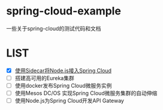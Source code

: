 # spring-cloud-example

一些关于spring-cloud的测试代码和文档

# LIST

- [X] [使用Sidecar将Node.js接入Spring Cloud](https://github.com/marshalYuan/spring-cloud-example/blob/master/docs/sidecar.md)
- [ ] 搭建高可用的Eureka集群
- [ ] 使用docker发布Spring Cloud微服务实例
- [ ] 使用Mesos DC/OS 实现Spring Cloud微服务集群的自动伸缩
- [ ] 使用Node.js为Spring Cloud开发API Gateway
